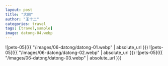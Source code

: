 ```yaml
---
layout: post
title: "大同"
author: "王十二"
categories: travel
tags: [travel,sample]
image: datong-04.webp
---
```



![pets-05]({{ "/images/06-datong/datong-01.webp" | absolute_url }})
![pets-05]({{ "/images/06-datong/datong-02.webp" | absolute_url }})
![pets-05]({{ "/images/06-datong/datong-03.webp" | absolute_url }})
